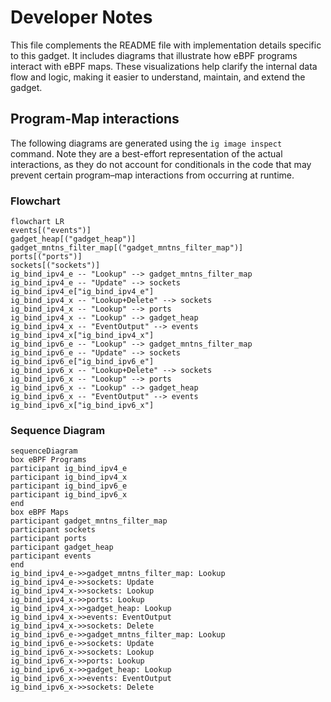 # Developer Notes

This file complements the README file with implementation details specific to this gadget. It includes diagrams that illustrate how eBPF programs interact with eBPF maps. These visualizations help clarify the internal data flow and logic, making it easier to understand, maintain, and extend the gadget.

## Program-Map interactions

The following diagrams are generated using the `ig image inspect` command. Note they are a best-effort representation of the actual interactions, as they do not account for conditionals in the code that may prevent certain program–map interactions from occurring at runtime.

### Flowchart

```mermaid
flowchart LR
events[("events")]
gadget_heap[("gadget_heap")]
gadget_mntns_filter_map[("gadget_mntns_filter_map")]
ports[("ports")]
sockets[("sockets")]
ig_bind_ipv4_e -- "Lookup" --> gadget_mntns_filter_map
ig_bind_ipv4_e -- "Update" --> sockets
ig_bind_ipv4_e["ig_bind_ipv4_e"]
ig_bind_ipv4_x -- "Lookup+Delete" --> sockets
ig_bind_ipv4_x -- "Lookup" --> ports
ig_bind_ipv4_x -- "Lookup" --> gadget_heap
ig_bind_ipv4_x -- "EventOutput" --> events
ig_bind_ipv4_x["ig_bind_ipv4_x"]
ig_bind_ipv6_e -- "Lookup" --> gadget_mntns_filter_map
ig_bind_ipv6_e -- "Update" --> sockets
ig_bind_ipv6_e["ig_bind_ipv6_e"]
ig_bind_ipv6_x -- "Lookup+Delete" --> sockets
ig_bind_ipv6_x -- "Lookup" --> ports
ig_bind_ipv6_x -- "Lookup" --> gadget_heap
ig_bind_ipv6_x -- "EventOutput" --> events
ig_bind_ipv6_x["ig_bind_ipv6_x"]
```

### Sequence Diagram

```mermaid
sequenceDiagram
box eBPF Programs
participant ig_bind_ipv4_e
participant ig_bind_ipv4_x
participant ig_bind_ipv6_e
participant ig_bind_ipv6_x
end
box eBPF Maps
participant gadget_mntns_filter_map
participant sockets
participant ports
participant gadget_heap
participant events
end
ig_bind_ipv4_e->>gadget_mntns_filter_map: Lookup
ig_bind_ipv4_e->>sockets: Update
ig_bind_ipv4_x->>sockets: Lookup
ig_bind_ipv4_x->>ports: Lookup
ig_bind_ipv4_x->>gadget_heap: Lookup
ig_bind_ipv4_x->>events: EventOutput
ig_bind_ipv4_x->>sockets: Delete
ig_bind_ipv6_e->>gadget_mntns_filter_map: Lookup
ig_bind_ipv6_e->>sockets: Update
ig_bind_ipv6_x->>sockets: Lookup
ig_bind_ipv6_x->>ports: Lookup
ig_bind_ipv6_x->>gadget_heap: Lookup
ig_bind_ipv6_x->>events: EventOutput
ig_bind_ipv6_x->>sockets: Delete
```
